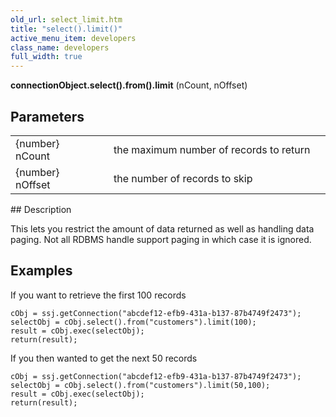 ```yaml
---
old_url: select_limit.htm
title: "select().limit()"
active_menu_item: developers
class_name: developers
full_width: true
---
```



**connectionObject.select().from().limit** (nCount, nOffset)

## Parameters

<table>
<tr>
<td width="181">
{number} nCount

</td>
<td width="18">
</td>
<td width="681">
the maximum number of records to return

</td>
</tr>
<tr>
<td width="181">
{number} nOffset

</td>
<td width="18">
</td>
<td width="681">
the number of records to skip

</td>
</tr>
</table>
## Description

This lets you restrict the amount of data returned as well as handling data paging. Not all RDBMS handle support paging in which case it is ignored.

## Examples

If you want to retrieve the first 100 records

    cObj = ssj.getConnection("abcdef12-efb9-431a-b137-87b4749f2473");
    selectObj = cObj.select().from("customers").limit(100);
    result = cObj.exec(selectObj);
    return(result);
    
If you then wanted to get the next 50 records    
    
    cObj = ssj.getConnection("abcdef12-efb9-431a-b137-87b4749f2473");
    selectObj = cObj.select().from("customers").limit(50,100);
    result = cObj.exec(selectObj);
    return(result);
   



